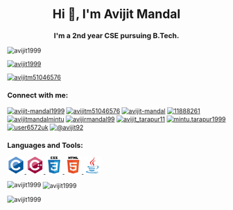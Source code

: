 <h1 align="center">Hi 👋, I'm Avijit Mandal</h1>
<h3 align="center">I'm a 2nd  year CSE pursuing B.Tech.</h3>

<p align="left"> <img src="https://komarev.com/ghpvc/?username=avijit1999&label=Profile%20views&color=0e75b6&style=flat" alt="avijit1999" /> </p>

<p align="left"> <a href="https://github.com/ryo-ma/github-profile-trophy"><img src="https://github-profile-trophy.vercel.app/?username=avijit1999" alt="avijit1999" /></a> </p>

<p align="left"> <a href="https://twitter.com/avijitm51046576" target="blank"><img src="https://img.shields.io/twitter/follow/avijitm51046576?logo=twitter&style=for-the-badge" alt="avijitm51046576" /></a> </p>
<h3 align="left">Connect with me:</h3>
<p align="left">
<a href="https://codepen.io/avijit-mandal1999" target="blank"><img align="center" src="https://cdn.jsdelivr.net/npm/simple-icons@3.0.1/icons/codepen.svg" alt="avijit-mandal1999" height="30" width="40" /></a>
<a href="https://twitter.com/avijitm51046576" target="blank"><img align="center" src="https://cdn.jsdelivr.net/npm/simple-icons@3.0.1/icons/twitter.svg" alt="avijitm51046576" height="30" width="40" /></a>
<a href="https://linkedin.com/in/avijit-mandal" target="blank"><img align="center" src="https://cdn.jsdelivr.net/npm/simple-icons@3.0.1/icons/linkedin.svg" alt="avijit-mandal" height="30" width="40" /></a>
<a href="https://stackoverflow.com/users/11888261" target="blank"><img align="center" src="https://cdn.jsdelivr.net/npm/simple-icons@3.0.1/icons/stackoverflow.svg" alt="11888261" height="30" width="40" /></a>
<a href="https://kaggle.com/avijitmandalmintu" target="blank"><img align="center" src="https://cdn.jsdelivr.net/npm/simple-icons@3.0.1/icons/kaggle.svg" alt="avijitmandalmintu" height="30" width="40" /></a>
<a href="https://www.codechef.com/users/avijirmandal99" target="blank"><img align="center" src="https://cdn.jsdelivr.net/npm/simple-icons@3.1.0/icons/codechef.svg" alt="avijirmandal99" height="30" width="40" /></a>
<a href="https://www.hackerrank.com/avijit_tarapur11" target="blank"><img align="center" src="https://cdn.jsdelivr.net/npm/simple-icons@3.0.1/icons/hackerrank.svg" alt="avijit_tarapur11" height="30" width="40" /></a>
<a href="https://codeforces.com/profile/mintu.tarapur1999" target="blank"><img align="center" src="https://cdn.jsdelivr.net/npm/simple-icons@3.0.1/icons/codeforces.svg" alt="mintu.tarapur1999" height="30" width="40" /></a>
<a href="https://www.leetcode.com/user6572uk" target="blank"><img align="center" src="https://cdn.jsdelivr.net/npm/simple-icons@3.0.1/icons/leetcode.svg" alt="user6572uk" height="30" width="40" /></a>
<a href="https://www.hackerearth.com/@avijit92" target="blank"><img align="center" src="https://cdn.jsdelivr.net/npm/simple-icons@3.0.1/icons/hackerearth.svg" alt="@avijit92" height="30" width="40" /></a>
</p>

<h3 align="left">Languages and Tools:</h3>
<p align="left"> <a href="https://www.cprogramming.com/" target="_blank"> <img src="https://raw.githubusercontent.com/devicons/devicon/master/icons/c/c-original.svg" alt="c" width="40" height="40"/> </a> <a href="https://www.w3schools.com/cpp/" target="_blank"> <img src="https://raw.githubusercontent.com/devicons/devicon/master/icons/cplusplus/cplusplus-original.svg" alt="cplusplus" width="40" height="40"/> </a> <a href="https://www.w3schools.com/css/" target="_blank"> <img src="https://raw.githubusercontent.com/devicons/devicon/master/icons/css3/css3-original-wordmark.svg" alt="css3" width="40" height="40"/> </a> <a href="https://www.w3.org/html/" target="_blank"> <img src="https://raw.githubusercontent.com/devicons/devicon/master/icons/html5/html5-original-wordmark.svg" alt="html5" width="40" height="40"/> </a> <a href="https://www.java.com" target="_blank"> <img src="https://raw.githubusercontent.com/devicons/devicon/master/icons/java/java-original.svg" alt="java" width="40" height="40"/> </a> </p>

<p><img align="left" src="https://github-readme-stats.vercel.app/api/top-langs?username=avijit1999&show_icons=true&locale=en&layout=compact" alt="avijit1999" /></p>

<p>&nbsp;<img align="center" src="https://github-readme-stats.vercel.app/api?username=avijit1999&show_icons=true&locale=en" alt="avijit1999" /></p>

<p><img align="center" src="https://github-readme-streak-stats.herokuapp.com/?user=avijit1999&" alt="avijit1999" /></p>

